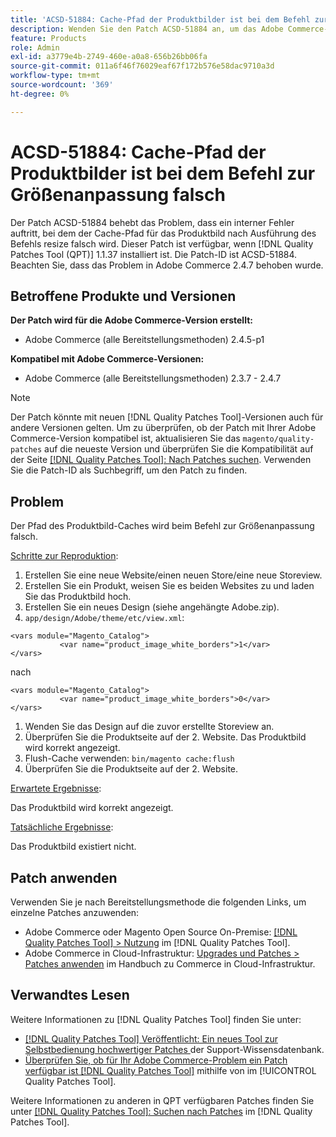 ```yaml
---
title: 'ACSD-51884: Cache-Pfad der Produktbilder ist bei dem Befehl zur Größenanpassung falsch'
description: Wenden Sie den Patch ACSD-51884 an, um das Adobe Commerce-Problem zu beheben, bei dem der Cache-Pfad für das Produktbild nach Ausführung des Befehls resize falsch wird.
feature: Products
role: Admin
exl-id: a3779e4b-2749-460e-a0a8-656b26bb06fa
source-git-commit: 011a6f46f76029eaf67f172b576e58dac9710a3d
workflow-type: tm+mt
source-wordcount: '369'
ht-degree: 0%

---
```


# ACSD-51884: Cache-Pfad der Produktbilder ist bei dem Befehl zur Größenanpassung falsch

Der Patch ACSD-51884 behebt das Problem, dass ein interner Fehler auftritt, bei dem der Cache-Pfad für das Produktbild nach Ausführung des Befehls resize falsch wird. Dieser Patch ist verfügbar, wenn [!DNL Quality Patches Tool (QPT)] 1.1.37 installiert ist. Die Patch-ID ist ACSD-51884. Beachten Sie, dass das Problem in Adobe Commerce 2.4.7 behoben wurde.

## Betroffene Produkte und Versionen

**Der Patch wird für die Adobe Commerce-Version erstellt:**

* Adobe Commerce (alle Bereitstellungsmethoden) 2.4.5-p1

**Kompatibel mit Adobe Commerce-Versionen:**

* Adobe Commerce (alle Bereitstellungsmethoden) 2.3.7 - 2.4.7

>[!NOTE]
>
>Der Patch könnte mit neuen [!DNL Quality Patches Tool]-Versionen auch für andere Versionen gelten. Um zu überprüfen, ob der Patch mit Ihrer Adobe Commerce-Version kompatibel ist, aktualisieren Sie das `magento/quality-patches` auf die neueste Version und überprüfen Sie die Kompatibilität auf der Seite [[!DNL Quality Patches Tool]: Nach Patches suchen](https://experienceleague.adobe.com/tools/commerce-quality-patches/index.html?lang=de). Verwenden Sie die Patch-ID als Suchbegriff, um den Patch zu finden.

## Problem

Der Pfad des Produktbild-Caches wird beim Befehl zur Größenanpassung falsch.

<u>Schritte zur Reproduktion</u>:

1. Erstellen Sie eine neue Website/einen neuen Store/eine neue Storeview.
1. Erstellen Sie ein Produkt, weisen Sie es beiden Websites zu und laden Sie das Produktbild hoch.
1. Erstellen Sie ein neues Design (siehe angehängte Adobe.zip).
1. `app/design/Adobe/theme/etc/view.xml`:

```
<vars module="Magento_Catalog">
           <var name="product_image_white_borders">1</var>
</vars>
```

nach

```
<vars module="Magento_Catalog">
           <var name="product_image_white_borders">0</var>
</vars>
```

1. Wenden Sie das Design auf die zuvor erstellte Storeview an.
1. Überprüfen Sie die Produktseite auf der 2. Website. Das Produktbild wird korrekt angezeigt.
1. Flush-Cache verwenden:
   `bin/magento cache:flush`
1. Überprüfen Sie die Produktseite auf der 2. Website.

<u>Erwartete Ergebnisse</u>:

Das Produktbild wird korrekt angezeigt.

<u>Tatsächliche Ergebnisse</u>:

Das Produktbild existiert nicht.

## Patch anwenden

Verwenden Sie je nach Bereitstellungsmethode die folgenden Links, um einzelne Patches anzuwenden:

* Adobe Commerce oder Magento Open Source On-Premise: [[!DNL Quality Patches Tool] > Nutzung](/help/tools/quality-patches-tool/usage.md) im [!DNL Quality Patches Tool].
* Adobe Commerce in Cloud-Infrastruktur: [Upgrades und Patches > Patches anwenden](https://experienceleague.adobe.com/docs/commerce-cloud-service/user-guide/develop/upgrade/apply-patches.html?lang=de) im Handbuch zu Commerce in Cloud-Infrastruktur.

## Verwandtes Lesen

Weitere Informationen zu [!DNL Quality Patches Tool] finden Sie unter:

* [[!DNL Quality Patches Tool] Veröffentlicht: Ein neues Tool zur Selbstbedienung hochwertiger Patches ](https://experienceleague.adobe.com/de/docs/commerce-operations/tools/quality-patches-tool/quality-patches-tool-to-self-serve-quality-patches) der Support-Wissensdatenbank.
* [Überprüfen Sie, ob für Ihr Adobe Commerce-Problem ein Patch verfügbar ist [!DNL Quality Patches Tool]](/help/tools/quality-patches-tool/patches-available-in-qpt/check-patch-for-magento-issue-with-magento-quality-patches.md) mithilfe von im [!UICONTROL Quality Patches Tool].


Weitere Informationen zu anderen in QPT verfügbaren Patches finden Sie unter [[!DNL Quality Patches Tool]: Suchen nach Patches](https://experienceleague.adobe.com/tools/commerce-quality-patches/index.html?lang=de) im [!DNL Quality Patches Tool].
